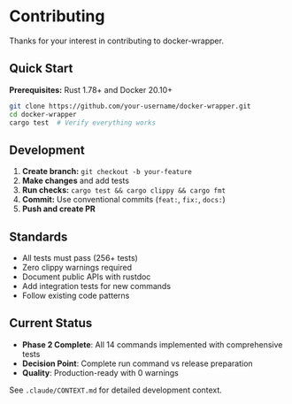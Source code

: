 # Contributing

Thanks for your interest in contributing to docker-wrapper.

## Quick Start

**Prerequisites:** Rust 1.78+ and Docker 20.10+

```bash
git clone https://github.com/your-username/docker-wrapper.git
cd docker-wrapper
cargo test  # Verify everything works
```

## Development

1. **Create branch:** `git checkout -b your-feature`
2. **Make changes** and add tests
3. **Run checks:** `cargo test && cargo clippy && cargo fmt`
4. **Commit:** Use conventional commits (`feat:`, `fix:`, `docs:`)
5. **Push and create PR**

## Standards

- All tests must pass (256+ tests)
- Zero clippy warnings required
- Document public APIs with rustdoc
- Add integration tests for new commands
- Follow existing code patterns

## Current Status

- **Phase 2 Complete**: All 14 commands implemented with comprehensive tests
- **Decision Point**: Complete run command vs release preparation
- **Quality**: Production-ready with 0 warnings

See `.claude/CONTEXT.md` for detailed development context.